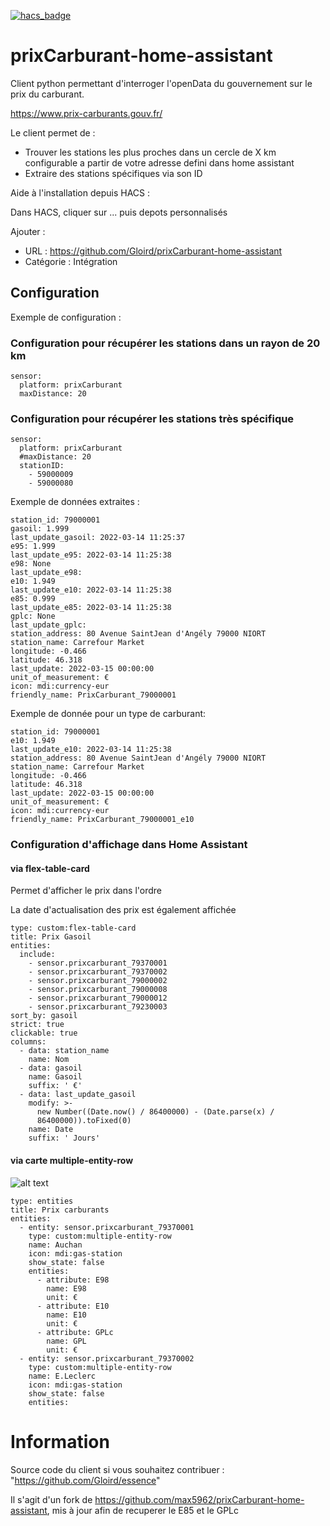 [![hacs_badge](https://img.shields.io/badge/HACS-Default-41BDF5.svg)](https://github.com/hacs/integration)
# prixCarburant-home-assistant
Client python permettant d'interroger l'openData du gouvernement sur le prix du carburant.

https://www.prix-carburants.gouv.fr/

Le client permet de :
 - Trouver les stations les plus proches dans un cercle de X km configurable a partir de votre adresse defini dans home assistant
 - Extraire des stations spécifiques via son ID


Aide à l'installation depuis HACS :

Dans HACS, cliquer sur ... puis depots personnalisés

Ajouter :

- URL : https://github.com/Gloird/prixCarburant-home-assistant
- Catégorie : Intégration

## Configuration
Exemple de configuration :

### Configuration pour récupérer les stations dans un rayon de 20 km
```
sensor:
  platform: prixCarburant
  maxDistance: 20
```

### Configuration pour récupérer les stations très spécifique   
```
sensor:
  platform: prixCarburant
  #maxDistance: 20
  stationID:
    - 59000009
    - 59000080
```


Exemple de données extraites :
```
station_id: 79000001
gasoil: 1.999
last_update_gasoil: 2022-03-14 11:25:37
e95: 1.999
last_update_e95: 2022-03-14 11:25:38
e98: None
last_update_e98: 
e10: 1.949
last_update_e10: 2022-03-14 11:25:38
e85: 0.999
last_update_e85: 2022-03-14 11:25:38
gplc: None
last_update_gplc: 
station_address: 80 Avenue SaintJean d'Angély 79000 NIORT
station_name: Carrefour Market
longitude: -0.466
latitude: 46.318
last_update: 2022-03-15 00:00:00
unit_of_measurement: €
icon: mdi:currency-eur
friendly_name: PrixCarburant_79000001
```

Exemple de donnée pour un type de carburant:

```
station_id: 79000001
e10: 1.949
last_update_e10: 2022-03-14 11:25:38
station_address: 80 Avenue SaintJean d'Angély 79000 NIORT
station_name: Carrefour Market
longitude: -0.466
latitude: 46.318
last_update: 2022-03-15 00:00:00
unit_of_measurement: €
icon: mdi:currency-eur
friendly_name: PrixCarburant_79000001_e10
```

### Configuration d'affichage dans Home Assistant

#### via flex-table-card

Permet d'afficher le prix dans l'ordre

La date d'actualisation des prix est également affichée
```
type: custom:flex-table-card
title: Prix Gasoil
entities:
  include:
    - sensor.prixcarburant_79370001
    - sensor.prixcarburant_79370002
    - sensor.prixcarburant_79000002
    - sensor.prixcarburant_79000008
    - sensor.prixcarburant_79000012
    - sensor.prixcarburant_79230003
sort_by: gasoil
strict: true
clickable: true
columns:
  - data: station_name
    name: Nom
  - data: gasoil
    name: Gasoil
    suffix: ' €'
  - data: last_update_gasoil
    modify: >-
      new Number((Date.now() / 86400000) - (Date.parse(x) /
      86400000)).toFixed(0)
    name: Date
    suffix: ' Jours'
```


#### via carte multiple-entity-row

![alt text](https://forum.hacf.fr/uploads/default/original/2X/5/5bcb6d091aa764431ddb271c3087c7544013c599.png)

```
type: entities
title: Prix carburants
entities:
  - entity: sensor.prixcarburant_79370001
    type: custom:multiple-entity-row
    name: Auchan
    icon: mdi:gas-station
    show_state: false
    entities:
      - attribute: E98
        name: E98
        unit: €
      - attribute: E10
        name: E10
        unit: €
      - attribute: GPLc
        name: GPL
        unit: €
  - entity: sensor.prixcarburant_79370002
    type: custom:multiple-entity-row
    name: E.Leclerc
    icon: mdi:gas-station
    show_state: false
    entities:
```

# Information

Source code du client si vous souhaitez contribuer : "https://github.com/Gloird/essence"

Il s'agit d'un fork de https://github.com/max5962/prixCarburant-home-assistant, mis à jour afin de recuperer le E85 et le GPLc
